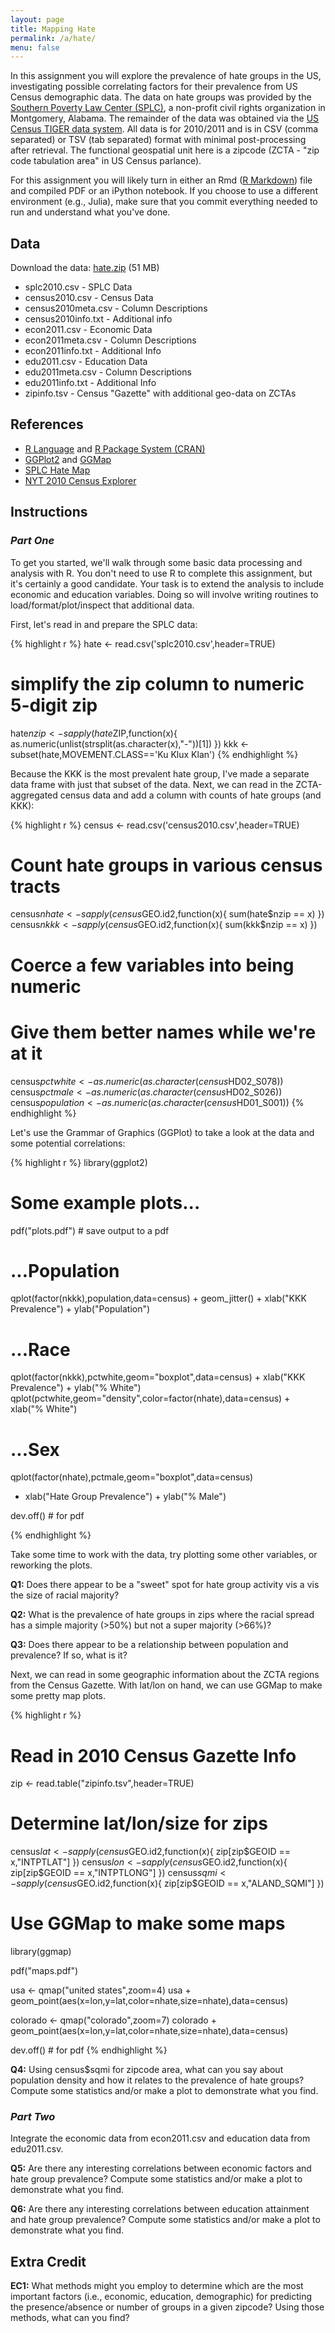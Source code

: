 ```yaml
---
layout: page
title: Mapping Hate
permalink: /a/hate/
menu: false
---
```


In this assignment you will explore the prevalence of hate groups in the US,
investigating possible correlating factors for their prevalence from US Census 
demographic data. The data on hate groups was provided by the [Southern Poverty Law 
Center (SPLC)](http://www.splcenter.org/), a non-profit civil rights organization in Montgomery, Alabama. The remainder of the data was obtained via the [US Census TIGER data
system](https://www.census.gov/geo/maps-data/data/tiger.html). All data is for 2010/2011 and is in CSV (comma separated) or TSV (tab separated)
format with minimal post-processing after retrieval. The functional geospatial unit here 
is a zipcode (ZCTA - "zip code tabulation area" in US Census parlance).

For this assignment you will likely turn in either an Rmd ([R Markdown](http://rmarkdown.rstudio.com/)) file and compiled PDF or an iPython notebook. If you choose to use a different environment (e.g., Julia), make sure that you commit everything needed to run and understand what you've done.

## Data

Download the data: [hate.zip](https://drive.google.com/file/d/0B3Vxw_F2RArqcWxPelJYYUxsT0E/view?usp=sharing) (51 MB)

 * splc2010.csv - SPLC Data
 * census2010.csv - Census Data
 * census2010meta.csv - Column Descriptions
 * census2010info.txt - Additional info
 * econ2011.csv - Economic Data
 * econ2011meta.csv - Column Descriptions
 * econ2011info.txt - Additional Info
 * edu2011.csv - Education Data
 * edu2011meta.csv - Column Descriptions
 * edu2011info.txt - Additional Info
 * zipinfo.tsv - Census "Gazette" with additional geo-data on ZCTAs
 
## References

 * [R Language](http://www.r-project.org/) and [R Package System (CRAN)](http://cran.rstudio.com/)
 * [GGPlot2](http://ggplot2.org/) and [GGMap](http://cran.r-project.org/web/packages/ggmap/ggmap.pdf)
 * [SPLC Hate Map](http://www.splcenter.org/get-informed/hate-map)
 * [NYT 2010 Census Explorer](http://projects.nytimes.com/census/2010/explorer)

## Instructions

### *Part One*

To get you started, we'll walk through some basic data processing and analysis with R. You
don't need to use R to complete this assignment, but it's certainly a good candidate.
Your task is to extend the analysis to include economic and education
variables. Doing so will involve writing routines to load/format/plot/inspect that 
additional data. 

First, let's read in and prepare the SPLC data:

{% highlight r %}
hate <- read.csv('splc2010.csv',header=TRUE)
# simplify the zip column to numeric 5-digit zip
hate$nzip <- sapply(hate$ZIP,function(x){ 
  as.numeric(unlist(strsplit(as.character(x),"-"))[1]) 
})
kkk <- subset(hate,MOVEMENT.CLASS=='Ku Klux Klan')
{% endhighlight %}

Because the KKK is the most prevalent hate group, I've made a separate data frame with just that subset of the data. Next, we can read in the ZCTA-aggregated census data and add a column with counts of hate groups (and KKK):

{% highlight r %}
census <- read.csv('census2010.csv',header=TRUE)

# Count hate groups in various census tracts
census$nhate <- sapply(census$GEO.id2,function(x){ sum(hate$nzip == x) })
census$nkkk <- sapply(census$GEO.id2,function(x){ sum(kkk$nzip == x) })

# Coerce a few variables into being numeric
# Give them better names while we're at it
census$pctwhite <- as.numeric(as.character(census$HD02_S078))
census$pctmale <- as.numeric(as.character(census$HD02_S026))
census$population <- as.numeric(as.character(census$HD01_S001))
{% endhighlight %}  

Let's use the Grammar of Graphics (GGPlot) to take a look at the data and some potential correlations:

{% highlight r %}
library(ggplot2)
    
# Some example plots...

pdf("plots.pdf") # save output to a pdf

# ...Population
qplot(factor(nkkk),population,data=census) + geom_jitter() + 
  xlab("KKK Prevalence") + ylab("Population")

# ...Race
qplot(factor(nkkk),pctwhite,geom="boxplot",data=census) + 
  xlab("KKK Prevalence") + ylab("% White")
qplot(pctwhite,geom="density",color=factor(nhate),data=census) + 
  xlab("% White")

# ...Sex
qplot(factor(nhate),pctmale,geom="boxplot",data=census) 
  + xlab("Hate Group Prevalence") + ylab("% Male")

dev.off() # for pdf

{% endhighlight %}

Take some time to work with the data, try plotting some other variables, or reworking the plots.

**Q1:** Does there appear to be a "sweet" spot for hate group activity vis a vis the size of racial majority?

**Q2:** What is the prevalence of hate groups in zips where the racial spread has a simple majority (>50%) but not a super majority (>66%)?

**Q3:** Does there appear to be a relationship between population and prevalence? If so, what is it?

Next, we can read in some geographic information about the ZCTA regions from the Census Gazette. With lat/lon on hand, we can use GGMap to make some pretty map plots.

{% highlight r %}
# Read in 2010 Census Gazette Info
zip <- read.table("zipinfo.tsv",header=TRUE)

# Determine lat/lon/size for zips
census$lat <- sapply(census$GEO.id2,function(x){ zip[zip$GEOID == x,"INTPTLAT"] })
census$lon <- sapply(census$GEO.id2,function(x){ zip[zip$GEOID == x,"INTPTLONG"] })
census$sqmi <- sapply(census$GEO.id2,function(x){ zip[zip$GEOID == x,"ALAND_SQMI"] })

# Use GGMap to make some maps

library(ggmap)

pdf("maps.pdf")

usa <- qmap("united states",zoom=4)
usa + geom_point(aes(x=lon,y=lat,color=nhate,size=nhate),data=census)

colorado <- qmap("colorado",zoom=7)
colorado + geom_point(aes(x=lon,y=lat,color=nhate,size=nhate),data=census)

dev.off() # for pdf
{% endhighlight %}

**Q4:** Using census$sqmi for zipcode area, what can you say about population density and how it relates to the prevalence of hate groups? Compute some statistics and/or make a plot to demonstrate what you find.

### *Part Two*

Integrate the economic data from econ2011.csv and education data from edu2011.csv.

**Q5:** Are there any interesting correlations between economic factors and hate group prevalence? Compute some statistics and/or make a plot to demonstrate what you find.

**Q6:** Are there any interesting correlations between education attainment and hate group prevalence? Compute some statistics and/or make a plot to demonstrate what you find.

## Extra Credit

**EC1:** What methods might you employ to determine which are the most important factors (i.e., economic, education, demographic) for predicting the presence/absence or number of groups in a given zipcode? Using those methods, what can you find?
